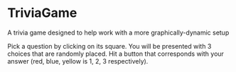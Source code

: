 # TriviaGame
A trivia game designed to help work with a more graphically-dynamic setup

Pick a question by clicking on its square.
You will be presented with 3 choices that are randomly placed.
Hit a button that corresponds with your answer (red, blue, yellow is 1, 2, 3 respectively).
